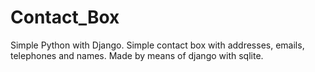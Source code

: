 # Contact_Box
Simple Python with Django.
Simple contact box with addresses, emails, telephones and names. Made by means of django with sqlite.
